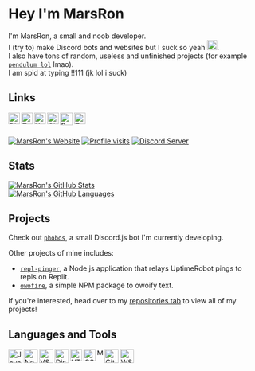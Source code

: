 # Hey I'm MarsRon

I'm MarsRon, a small and noob developer.\
I (try to) make Discord bots and websites but I suck so yeah <img alt=":cri:" title=":cri:" width="20px" src="https://cdn.discordapp.com/emojis/745563112106754129.png" />. \
I also have tons of random, useless and unfinished projects (for example [`pendulum lol`](https://marsron.github.io/pendulum) lmao).\
I am spid at typing !!111 (jk lol i suck)



## Links

<a href="https://discord.gg/TSqw3jx">
	<img align="left" alt="Discord - MarsRon#7602" title="Discord - MarsRon#7602" width="23px" src="https://raw.githubusercontent.com/peterthehan/peterthehan/master/assets/discord.svg" />
</a>
<a href="https://twitter.com/MarsRon">
	<img align="left" alt="Twitter" title="Twitter" width="23px" src="https://raw.githubusercontent.com/peterthehan/peterthehan/master/assets/twitter.svg" />
</a>
<a href="https://www.youtube.com/c/marsron">
	<img align="left" alt="YouTube" title="YouTube" width="23px" src="https://raw.githubusercontent.com/peterthehan/peterthehan/master/assets/youtube.svg" />
</a>
<a href="https://github.com/MarsRon">
	<img align="left" alt="GitHub" title="GitHub" width="23px" src="https://raw.githubusercontent.com/peterthehan/peterthehan/master/assets/github.svg" />
</a>
<a href="https://replit.com/@MarsRon">
	<img align="left" alt="Replit" title="Replit" width="25px" src="https://upload.wikimedia.org/wikipedia/commons/b/b2/Repl.it_logo.svg" />
</a>
<a href="https://www.npmjs.com/~marsron">
	<img align="left" alt="Twitter" title="Twitter" width="23px" src="https://raw.githubusercontent.com/peterthehan/peterthehan/master/assets/npm.svg" />
</a>

<br />
<br />

[![MarsRon's Website](https://img.shields.io/badge/MarsRon%27s%20Website-%234169E1.svg?style=flat-square "MarsRon's Website")](https://marsron.github.io)
[![Profile visits](https://komarev.com/ghpvc/?username=marsron&color=4169E1&style=flat-square "Profile visits")](#hey-im-marsron)
[![Discord Server](https://img.shields.io/discord/728978543094005841?color=7289DA&logo=discord&style=flat-square&label=Server "Discord Server")](https://discord.gg/TSqw3jx)



## Stats

[![MarsRon's GitHub Stats](https://github-readme-stats.vercel.app/api?username=MarsRon&show_icons=true&theme=algolia "MarsRon's GitHub Stats")](https://github.com/MarsRon?tab=repositories)\
[![MarsRon's GitHub Languages](https://github-readme-stats.vercel.app/api/top-langs/?username=MarsRon&theme=algolia&layout=compact "MarsRon's GitHub Languages")](https://github.com/MarsRon?tab=repositories)




## Projects

Check out [`phobos`](https://marsron.github.io/phobos/), a small Discord.js bot I'm currently developing.

Other projects of mine includes:
 - [`repl-pinger`](https://marsron.github.io/repl-pinger/), a Node.js application that relays UptimeRobot pings to repls on Replit.
 - [`owofire`](https://www.npmjs.com/package/owofire), a simple NPM package to owoify text.

If you're interested, head over to my [repositories tab](https://github.com/MarsRon?tab=repositories) to view all of my projects!



## Languages and Tools

<a href="https://developer.mozilla.org/en/JavaScript">
	<img align="left" alt="JavaScript" title="JavaScript" width="28px" src="https://upload.wikimedia.org/wikipedia/commons/thumb/6/6a/JavaScript-logo.png/240px-JavaScript-logo.png" />
</a>
<a href="https://nodejs.org">
	<img align="left" alt="NodeJS" title="NodeJS"width="28px" src="https://cdn.discordapp.com/attachments/809031839032672327/813041964546785280/PikPng.com_js-logo-png_4309640.png" />
</a>
<a href="https://code.visualstudio.com">
	<img align="left" alt="VS Code" title="VS Code" width="28px" src="https://camo.githubusercontent.com/8d7e6cb87b7ad6097ae3f2c7525397f86873951a498d7007a51879c57d78a82b/68747470733a2f2f75706c6f61642e77696b696d656469612e6f72672f77696b6970656469612f636f6d6d6f6e732f7468756d622f322f32642f56697375616c5f53747564696f5f436f64655f312e31385f69636f6e2e7376672f3132303070782d56697375616c5f53747564696f5f436f64655f312e31385f69636f6e2e7376672e706e67" />
</a>
<a href="https://discord.js.org">
	<img align="left" alt="DiscordJS" title="DiscordJS" width="28px" src="https://discord.js.org/static/logo-square.png" />
</a>
<a href="https://html.com">
	<img align="left" alt="HTML" title="HTML" width="24px" src="https://cdn.discordapp.com/attachments/809031839032672327/814495978413490206/813909686449078353.png" />
</a>
<a href="https://www.w3schools.com/css/">
	<img align="left" alt="CSS" title="CSS" width="24px" src="https://cdn.discordapp.com/attachments/809031839032672327/814495960231051285/813909685542584321.png" />
</a>
<a href="https://www.mongodb.com">
	<img align="left" alt="MongoDB" title="MongoDB" width="12px" src="https://cdn.discordapp.com/attachments/809031839032672327/814491141646975016/773715536772988968.png" />
</a>
<a href="https://git-scm.com">
	<img align="left" alt="Git" title="Git" width="28px" src="https://git-scm.com/images/logos/downloads/Git-Icon-1788C.png" />
</a>
<a href="https://ubuntu.com/wsl">
	<img align="left" alt="WSL" title="WSL" width="28px" src="https://brandslogos.com/wp-content/uploads/images/ubuntu-logo-vector.svg" />
</a>

